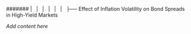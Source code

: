 ####### |   |   |   |   |   |   ├── Effect of Inflation Volatility on Bond Spreads in High-Yield Markets

*Add content here*